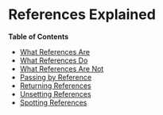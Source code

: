 References Explained
====================

**Table of Contents**

-   [What References Are](/language/references/whatare.html)
-   [What References Do](/language/references/whatdo.html)
-   [What References Are Not](/language/references/arent.html)
-   [Passing by Reference](/language/references/pass.html)
-   [Returning References](/language/references/return.html)
-   [Unsetting References](/language/references/unset.html)
-   [Spotting References](/language/references/spot.html)
